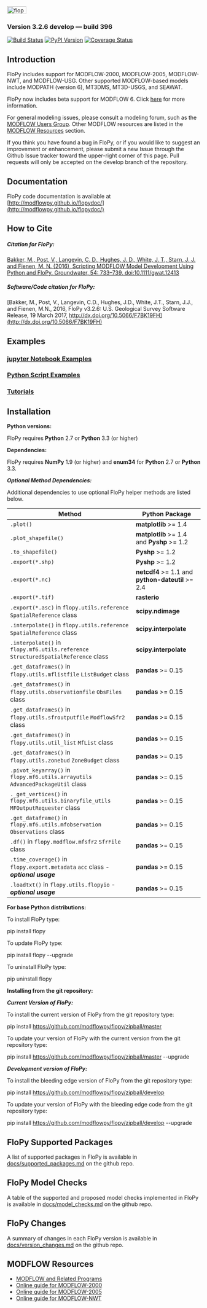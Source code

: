 
<img src="https://raw.githubusercontent.com/modflowpy/flopy/master/examples/images/flopy3.png" alt="flopy3" style="width:50;height:20">

### Version 3.2.6 develop &mdash; build 396
[![Build Status](https://travis-ci.org/modflowpy/flopy.svg?branch=develop)](https://travis-ci.org/modflowpy/flopy)
[![PyPI Version](https://img.shields.io/pypi/v/flopy.png)](https://pypi.python.org/pypi/flopy)
[![Coverage Status](https://coveralls.io/repos/github/modflowpy/flopy/badge.svg?branch=develop)](https://coveralls.io/github/modflowpy/flopy?branch=develop)


Introduction
-----------------------------------------------

FloPy includes support for MODFLOW-2000, MODFLOW-2005, MODFLOW-NWT, and MODFLOW-USG. Other supported MODFLOW-based models include MODPATH (version 6), MT3DMS, MT3D-USGS,  and SEAWAT.

FloPy now includes beta support for MODFLOW 6.  Click [here](docs/mf6.md) for more information.

For general modeling issues, please consult a modeling forum, such as the [MODFLOW Users  Group](https://groups.google.com/forum/#!forum/modflow).  Other MODFLOW resources are listed in the [MODFLOW Resources](https://github.com/modflowpy/flopy#modflow-resources) section.

If you think you have found a bug in FloPy, or if you would like to suggest an improvement or enhancement, please submit a new Issue through the Github Issue tracker toward the upper-right corner of this page. Pull requests will only be accepted on the develop branch of the repository.


Documentation
-----------------------------------------------

FloPy code documentation is available at [http://modflowpy.github.io/flopydoc/](http://modflowpy.github.io/flopydoc/)


How to Cite
-----------------------------------------------

##### ***Citation for FloPy:***

[Bakker, M., Post, V., Langevin, C. D., Hughes, J. D., White, J. T., Starn, J. J. and Fienen, M. N. (2016), Scripting MODFLOW Model Development Using Python and FloPy. Groundwater, 54: 733–739. doi:10.1111/gwat.12413](http://dx.doi.org/10.1111/gwat.12413)

##### ***Software/Code citation for FloPy:***

[Bakker, M., Post, V., Langevin, C.D., Hughes, J.D., White, J.T., Starn, J.J., and Fienen, M.N., 2016, FloPy v3.2.6: U.S. Geological Survey Software Release, 19 March 2017, http://dx.doi.org/10.5066/F7BK19FH](http://dx.doi.org/10.5066/F7BK19FH)


Examples
-----------------------------------------------

### [jupyter Notebook Examples](docs/notebook_examples.md)

### [Python Script Examples](docs/script_examples.md)

### [Tutorials](http://modflowpy.github.io/flopydoc/tutorials.html)


Installation
-----------------------------------------------

**Python versions:**

FloPy requires **Python** 2.7 or **Python** 3.3 (or higher)


**Dependencies:**

FloPy requires **NumPy** 1.9 (or higher) and **enum34** for **Python** 2.7 or **Python** 3.3.


***Optional Method Dependencies:***

Additional dependencies to use optional FloPy helper methods are listed below. 

| Method                                                                              | Python Package                                     |
| ----------------------------------------------------------------------------------- | -------------------------------------------------- |
| `.plot()`                                                                           | **matplotlib** >= 1.4                              |
| `.plot_shapefile()`                                                                 | **matplotlib** >= 1.4 and **Pyshp** >= 1.2         |
| `.to_shapefile()`                                                                   | **Pyshp** >= 1.2                                   |
| `.export(*.shp)`                                                                    | **Pyshp** >= 1.2                                   |
| `.export(*.nc)`                                                                     | **netcdf4** >= 1.1 and **python-dateutil** >= 2.4  |
| `.export(*.tif)`                                                                    | **rasterio**                                       |
| `.export(*.asc)` in `flopy.utils.reference` `SpatialReference` class                | **scipy.ndimage**                                  |
| `.interpolate()` in `flopy.utils.reference` `SpatialReference` class                | **scipy.interpolate**                              |
| `.interpolate()` in `flopy.mf6.utils.reference` `StructuredSpatialReference` class  | **scipy.interpolate**                              |
| `.get_dataframes()` in `flopy.utils.mflistfile` `ListBudget` class                  | **pandas** >= 0.15                                 |
| `.get_dataframes()` in `flopy.utils.observationfile` `ObsFiles` class               | **pandas** >= 0.15                                 |
| `.get_dataframes()` in `flopy.utils.sfroutputfile` `ModflowSfr2` class              | **pandas** >= 0.15                                 |
| `.get_dataframes()` in `flopy.utils.util_list` `MfList` class                       | **pandas** >= 0.15                                 |
| `.get_dataframes()` in `flopy.utils.zonebud` `ZoneBudget` class                     | **pandas** >= 0.15                                 |
| `.pivot_keyarray()` in `flopy.mf6.utils.arrayutils` `AdvancedPackageUtil` class     | **pandas** >= 0.15                                 |
| `._get_vertices()` in `flopy.mf6.utils.binaryfile_utils` `MFOutputRequester` class  | **pandas** >= 0.15                                 |
| `.get_dataframe()` in `flopy.mf6.utils.mfobservation` `Observations` class          | **pandas** >= 0.15                                 |
| `.df()` in `flopy.modflow.mfsfr2` `SfrFile` class                                   | **pandas** >= 0.15                                 |
| `.time_coverage()` in `flopy.export.metadata` `acc` class - ***optional usage***    | **pandas** >= 0.15                                 |
| `.loadtxt()` in `flopy.utils.flopyio` - ***optional usage***                        | **pandas** >= 0.15                                 |


**For base Python distributions:**

To install FloPy type:

pip install flopy

To update FloPy type:

pip install flopy --upgrade

To uninstall FloPy type:

pip uninstall flopy

**Installing from the git repository:**

***Current Version of FloPy:***

To install the current version of FloPy from the git repository type:

pip install https://github.com/modflowpy/flopy/zipball/master

To update your version of FloPy with the current version from the git repository type:

pip install https://github.com/modflowpy/flopy/zipball/master --upgrade

***Development version of FloPy:***

To install the bleeding edge version of FloPy from the git repository type:

pip install https://github.com/modflowpy/flopy/zipball/develop

To update your version of FloPy with the bleeding edge code from the git repository type:

pip install https://github.com/modflowpy/flopy/zipball/develop --upgrade


FloPy Supported Packages
-----------------------------------------------

A list of supported packages in FloPy is available in [docs/supported_packages.md](docs/supported_packages.md) on the github repo.


FloPy Model Checks
-----------------------------------------------

A table of the supported and proposed model checks implemented in  FloPy is available in [docs/model_checks.md](docs/model_checks.md) on the github repo.


FloPy Changes
-----------------------------------------------

A summary of changes in each FloPy version is available in [docs/version_changes.md](docs/version_changes.md) on the github repo.


MODFLOW Resources
-----------------------------------------------

+ [MODFLOW and Related Programs](http://water.usgs.gov/ogw/modflow/)
+ [Online guide for MODFLOW-2000](http://water.usgs.gov/nrp/gwsoftware/modflow2000/Guide/index.html)
+ [Online guide for MODFLOW-2005](http://water.usgs.gov/ogw/modflow/MODFLOW-2005-Guide/)
+ [Online guide for MODFLOW-NWT](http://water.usgs.gov/ogw/modflow-nwt/MODFLOW-NWT-Guide/)
